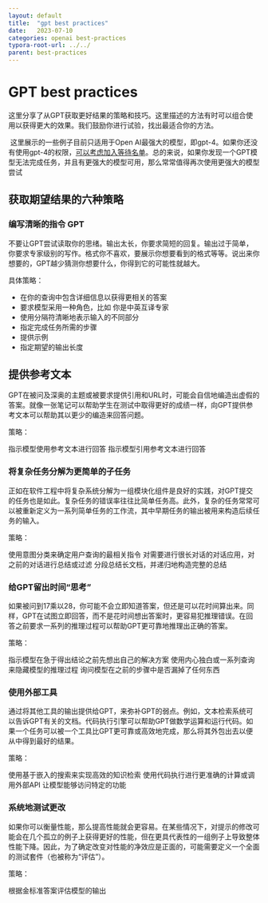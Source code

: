 ```yaml
---
layout: default
title:  "gpt best practices"
date:   2023-07-10
categories: openai best-practices
typora-root-url: ../../
parent: best-practices
---
```


# GPT best practices

​	这里分享了从GPT获取更好结果的策略和技巧。这里描述的方法有时可以组合使用以获得更大的效果。我们鼓励你进行试验，找出最适合你的方法。

​	这里展示的一些例子目前只适用于Open AI最强大的模型，即gpt-4。如果你还没有使用gpt-4的权限，[可以考虑加入等待名单](https://openai.com/waitlist/gpt-4-api)。总的来说，如果你发现一个GPT模型无法完成任务，并且有更强大的模型可用，那么常常值得再次使用更强大的模型尝试

## 获取期望结果的六种策略

### 编写清晰的指令 GPT 

​	不要让GPT尝试读取你的思绪。输出太长，你要求简短的回复。输出过于简单，你要求专家级别的写作。格式你不喜欢，要展示你想要看到的格式等等。说出来你想要的，GPT越少猜测你想要什么，你得到它的可能性就越大。

具体策略：

- 在你的查询中包含详细信息以获得更相关的答案
- 要求模型采用一种角色，比如 你是中英互译专家
- 使用分隔符清晰地表示输入的不同部分
- 指定完成任务所需的步骤
- 提供示例
- 指定期望的输出长度

## 提供参考文本

GPT在被问及深奥的主题或被要求提供引用和URL时，可能会自信地编造出虚假的答案。就像一张笔记可以帮助学生在测试中取得更好的成绩一样，向GPT提供参考文本可以帮助其以更少的编造来回答问题。

策略：

指示模型使用参考文本进行回答
指示模型引用参考文本进行回答

### 将复杂任务分解为更简单的子任务

正如在软件工程中将复杂系统分解为一组模块化组件是良好的实践，对GPT提交的任务也是如此。复杂任务的错误率往往比简单任务高。此外，复杂的任务常常可以被重新定义为一系列简单任务的工作流，其中早期任务的输出被用来构造后续任务的输入。

策略：

使用意图分类来确定用户查询的最相关指令
对需要进行很长对话的对话应用，对之前的对话进行总结或过滤
分段总结长文档，并递归地构造完整的总结

### 给GPT留出时间“思考”

如果被问到17乘以28，你可能不会立即知道答案，但还是可以花时间算出来。同样，GPT在试图立即回答，而不是花时间想出答案时，更容易犯推理错误。在回答之前要求一系列的推理过程可以帮助GPT更可靠地推理出正确的答案。

策略：

指示模型在急于得出结论之前先想出自己的解决方案
使用内心独白或一系列查询来隐藏模型的推理过程
询问模型在之前的步骤中是否漏掉了任何东西

### 使用外部工具

通过将其他工具的输出提供给GPT，来弥补GPT的弱点。例如，文本检索系统可以告诉GPT有关的文档。代码执行引擎可以帮助GPT做数学运算和运行代码。如果一个任务可以被一个工具比GPT更可靠或高效地完成，那么将其外包出去以便从中得到最好的结果。

策略：

使用基于嵌入的搜索来实现高效的知识检索
使用代码执行进行更准确的计算或调用外部API
让模型能够访问特定的功能

### 系统地测试更改

如果你可以衡量性能，那么提高性能就会更容易。在某些情况下，对提示的修改可能会在几个孤立的例子上获得更好的性能，但在更具代表性的一组例子上导致整体性能下降。因此，为了确定改变对性能的净效应是正面的，可能需要定义一个全面的测试套件（也被称为“评估”）。

策略：

根据金标准答案评估模型的输出
